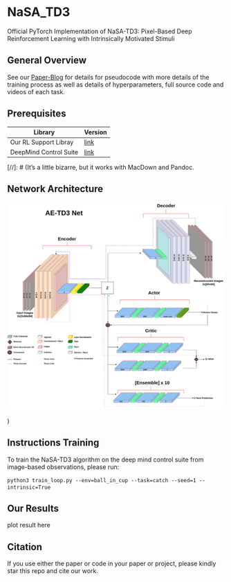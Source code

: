 # NaSA_TD3
Official PyTorch Implementation of NaSA-TD3: Pixel-Based Deep Reinforcement Learning with Intrinsically Motivated Stimuli

## General Overview
See our  [Paper-Blog](https://sites.google.com/aucklanduni.ac.nz/nasa-td3-pytorch/home) for details  for pseudocode with more details of the training process as well as details of hyperparameters, full source code and videos of each task.


## Prerequisites

|Library         | Version |
|----------------------|----|
| Our RL Support Libray |[link](https://github.com/UoA-CARES/cares_reinforcement_learning)|
| DeepMind Control Suite |[link](https://github.com/deepmind/dm_control) |

[//]: # (It’s a little bizarre, but it works with MacDown and Pandoc.
## Network Architecture
<p align="center">
  <img src="https://github.com/UoA-CARES/NaSA_TD3/blob/main/repo_images/AE_TD3_network_diagram.png">
</p>
)



## Instructions Training
To train the NaSA-TD3 algorithm on the deep mind control suite from image-based observations, please run:
```
python3 train_loop.py --env=ball_in_cup --task=catch --seed=1 --intrinsic=True
```
## Our Results
plot result here



## Citation
If you use either the paper or code in your paper or project, please kindly star this repo and cite our work.
